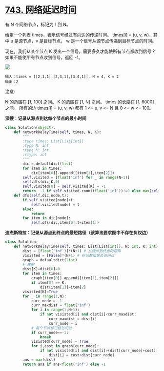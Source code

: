 # [743. 网络延迟时间](https://leetcode-cn.com/problems/network-delay-time/)

有 N 个网络节点，标记为 1 到 N。

给定一个列表 times，表示信号经过有向边的传递时间。 times[i] = (u, v, w)，其中 u 是源节点，v 是目标节点， w 是一个信号从源节点传递到目标节点的时间。

现在，我们从某个节点 K 发出一个信号。需要多久才能使所有节点都收到信号？如果不能使所有节点收到信号，返回 -1。

![](https://assets.leetcode.com/uploads/2019/05/23/931_example_1.png)

```
输入：times = [[2,1,1],[2,3,1],[3,4,1]], N = 4, K = 2
输出：2
```

注意:

N 的范围在 [1, 100] 之间。
K 的范围在 [1, N] 之间。
times 的长度在 [1, 6000] 之间。
所有的边 times[i] = (u, v, w) 都有 1 <= u, v <= N 且 0 <= w <= 100。

**深搜：记录从源点到达每个节点的最小时间**

```python
class Solution(object):
    def networkDelayTime(self, times, N, K):
        """
        :type times: List[List[int]]
        :type N: int
        :type K: int
        :rtype: int
        """
        dic = defaultdict(list)
        for item in times:
            dic[item[0]].append([item[1],item[2]])
        self.visited = [float('inf') for _ in range(N+1)]
        self.dfs(dic,K,0)
        self.visited[0] = self.visited[K] = -1
        return  -1 if self.visited.count(float('inf'))!=0 else max(self.visited)
    def dfs(self,dic,node,t):
        if self.visited[node]>t:
            self.visited[node] = t
        else:
            return 
        for item in dic[node]:
            self.dfs(dic,item[0],t+item[1])
```

**迪杰斯特拉：记录从源点到终点的最短路径（该算法要求图中不存在负权边）**

```python
class Solution:
    def networkDelayTime(self, times: List[List[int]], N: int, K: int) -> int:
        dist = [float('inf')]*(N+1) # 从源点到终点的距离
        visisted = [False]*(N+1) # 标记数组是否访问过
        graph = defaultdict(list)
        # 建图
        dist[K]=dist[0]=0
        for item in times:
            graph[item[0]].append([item[1],item[2]])
            if item[0] == K:
                dist[item[1]]=item[2]
        visisted[K]=True
        for _ in range(1,N):
            curr_node = -1
            curr_maxdist = float('inf')
            for i in range(1,N+1):
                if not visisted[i] and dist[i]<curr_maxdist:
                    curr_maxdist = dist[i]
                    curr_node = i
            # 每个节点都已经访问过
            if curr_node==-1:
                break
            visisted[curr_node] = True
            for i,cost in graph[curr_node]:
                if not visisted[i] and dist[i]>(dist[curr_node]+cost):
                    dist[i] = cost+dist[curr_node]
        ans = max(dist)
        return ans if ans<float('inf') else -1
```

